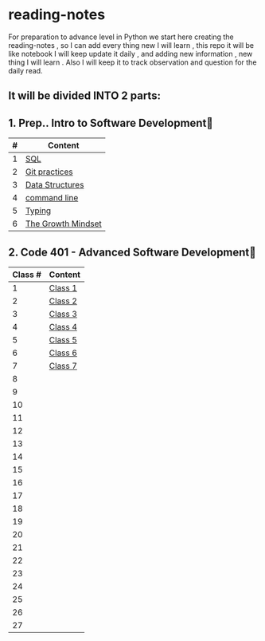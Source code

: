 # reading-notes

For preparation to advance level in Python we start here creating the reading-notes , so I can add every thing new I will learn , this repo it will be like notebook I will keep update it daily , and adding new information , new thing I will learn .
Also I will keep it to track observation and question for the daily read.

## It will be divided INTO 2 parts:

## 1. Prep.. Intro to Software Development📕

| #           | Content |
| ----------- | ----------- |
| 1           | [SQL](./prep/SQL.md)        |
| 2           | [Git practices](./prep/Git%20practices.md)        |
| 3           | [Data Structures](./prep/Data%20Structures.md)        |
| 4           | [command line](./prep/Command%20line.md)        |
| 5           | [Typing](./prep/typing.md)        |
| 6           | [The Growth Mindset](./prep/Prep%20Your%20Mindset.md)        |



## 2. Code 401 - Advanced Software Development📘


| Class #           | Content |
| ----------- | ----------- |
| 1           | [Class 1](./code401/Class1.md)        |
| 2           | [Class 2](./code401/Class2.md)|
| 3           | [Class 3](./code401/Class3.md)|
| 4           | [Class 4](./code401/Class4.md)|
| 5           | [Class 5](./code401/Class5.md)|
| 6           | [Class 6](./code401/Class6.md)|
| 7           | [Class 7](./code401/Class7.md)|
| 8           | []()|
| 9           | []()|
| 10           | []()|
| 11           | []()|
| 12           | []()|
| 13           | []()|
| 14           | []()|
| 15           | []()|
| 16          | []()|
| 17          | []()|
| 18          | []()|
| 19           | []()|
| 20           | []()|
| 21           | []()|
| 22           | []()|
| 23           | []()|
| 24           | []()|
| 25           | []()|
| 26           | []()|
| 27           | []()|

